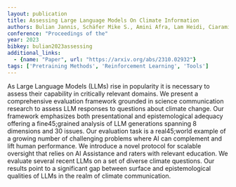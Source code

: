 ```yaml
---
layout: publication
title: Assessing Large Language Models On Climate Information
authors: Bulian Jannis, Schäfer Mike S., Amini Afra, Lam Heidi, Ciaramita Massimiliano, Gaiarin Ben, Hübscher Michelle Chen, Buck Christian, Mede Niels G., Leippold Markus, Strauß Nadine
conference: "Proceedings of the"
year: 2023
bibkey: bulian2023assessing
additional_links:
  - {name: "Paper", url: "https://arxiv.org/abs/2310.02932"}
tags: ['Pretraining Methods', 'Reinforcement Learning', 'Tools']
---
```

As Large Language Models (LLMs) rise in popularity it is necessary to assess their capability in critically relevant domains. We present a comprehensive evaluation framework grounded in science communication research to assess LLM responses to questions about climate change. Our framework emphasizes both presentational and epistemological adequacy offering a fine45;grained analysis of LLM generations spanning 8 dimensions and 30 issues. Our evaluation task is a real45;world example of a growing number of challenging problems where AI can complement and lift human performance. We introduce a novel protocol for scalable oversight that relies on AI Assistance and raters with relevant education. We evaluate several recent LLMs on a set of diverse climate questions. Our results point to a significant gap between surface and epistemological qualities of LLMs in the realm of climate communication.
